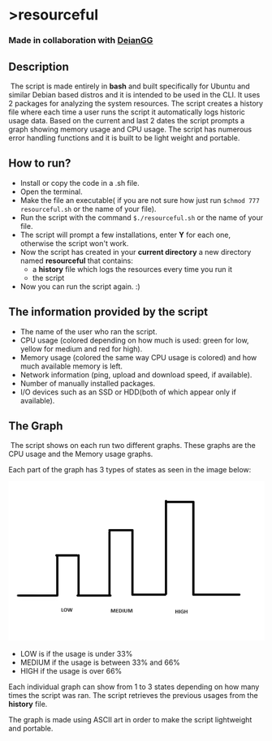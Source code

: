 # >resourceful
### Made in collaboration with [DeianGG](https://github.com/DeianGG)

## Description

&nbsp;The script is made entirely in **bash** and built specifically for Ubuntu and similar Debian based distros and it is intended to be used in the CLI. 
It uses 2 packages for analyzing the system resources.
The script creates a history file where each time a user runs the script it automatically logs historic usage data. Based on the current and last 2 dates the script prompts a graph showing memory usage
and CPU usage. 
The script has numerous error handling functions and it is built to be light weight and portable.

## How to run?

* Install or copy the code in a .sh file.
* Open the terminal.
* Make the file an executable( if you are not sure how just run `$chmod 777 resourceful.sh` or the name of your file).
* Run the script with the command `$./resourceful.sh` or the name of your file.
* The script will prompt a few installations, enter **Y** for each one, otherwise the script won't work.
* Now the script has created in your **current directory** a new directory named **resourceful** that contains:
    * a **history** file which logs the resources every time you run it
    * the script
* Now you can run the script again. :)
  
## The information provided by the script

* The name of the user who ran the script.
* CPU usage (colored depending on how much is used: green for low, yellow for medium and red for high).
* Memory usage (colored the same way CPU usage is colored) and how much available memory is left.
* Network information (ping, upload and download speed, if available).
* Number of manually installed packages.
* I/O devices such as an SSD or HDD(both of which appear only if available).

## The Graph

&nbsp;The script shows on each run two different graphs. These graphs are the CPU usage and the Memory usage graphs.

Each part of the graph has 3 types of states as seen in the image below:

![Usage graph](DOCUMENTATION/usage_graph.png)

* LOW is if the usage is under 33%
* MEDIUM if the usage is between 33% and 66%
* HIGH if the usage is over 66%

Each individual graph can show from 1 to 3 states depending on how many times the script was ran. The script retrieves the previous usages from the **history** file.

The graph is made using ASCII art in order to make the script lightweight and portable.


